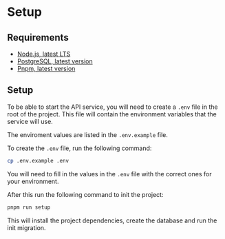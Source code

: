 # Setup

## Requirements

- [Node.js, latest LTS](https://nodejs.org/en/)
- [PostgreSQL, latest version](https://www.postgresql.org/download/)
- [Pnpm, latest version](https://pnpm.js.org/en/installation)

## Setup

To be able to start the API service, you will need to create a `.env` file in the root of the project. This file will contain the environment variables that the service will use.

The enviroment values are listed in the `.env.example` file.

To create the `.env` file, run the following command:

```bash
cp .env.example .env
```

You will need to fill in the values in the `.env` file with the correct ones for your environment.

After this run the following command to init the project:

```bash
pnpm run setup
```

This will install the project dependencies, create the database and run the init migration.
